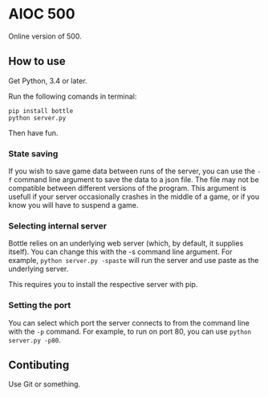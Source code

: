 # AIOC 500

Online version of 500.

## How to use

Get Python, 3.4 or later.

Run the following comands in terminal:

    pip install bottle
    python server.py

Then have fun.

### State saving

If you wish to save game data between runs of the server, you can use the `-f` command line argument to save the data to a json file. The file may not be compatible between different versions of the program. This argument is usefull if your server occasionally crashes in the middle of a game, or if you know you will have to suspend a game.

### Selecting internal server

Bottle relies on an underlying web server (which, by default, it supplies itself). You can change this with the -s command line argument. For example, `python server.py -spaste` will run the server and use paste as the underlying server.

This requires you to install the respective server with pip.

### Setting the port

You can select which port the server connects to from the command line with the `-p` command. For example, to run on port 80, you can use `python server.py -p80`.

## Contibuting

Use Git or something.